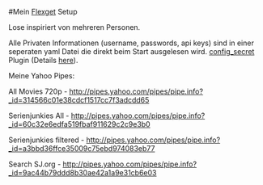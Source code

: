 #Mein [Flexget](https://github.com/Flexget/Flexget) Setup

Lose inspiriert von mehreren Personen.

Alle Privaten Informationen (username, passwords, api keys) sind in einer seperaten yaml Datei die direkt beim Start ausgelesen wird.
[config_secret](https://github.com/tarzasai/.flexget/blob/master/plugins/config_secrets.py) Plugin (Details [here](https://github.com/Flexget/Flexget/pull/249)).



Meine Yahoo Pipes:

All Movies 720p - http://pipes.yahoo.com/pipes/pipe.info?_id=314566c01e38cdcf1517cc7f3adcdd65

Serienjunkies All - http://pipes.yahoo.com/pipes/pipe.info?_id=60c32e6edfa519fbaf911629c2c9e3b0

Serienjunkies filtered - http://pipes.yahoo.com/pipes/pipe.info?_id=a3bbd36ffce35009c75ebd974083eb77

Search SJ.org - http://pipes.yahoo.com/pipes/pipe.info?_id=9ac44b79ddd8b30ae42a1a9e31cb6e03
